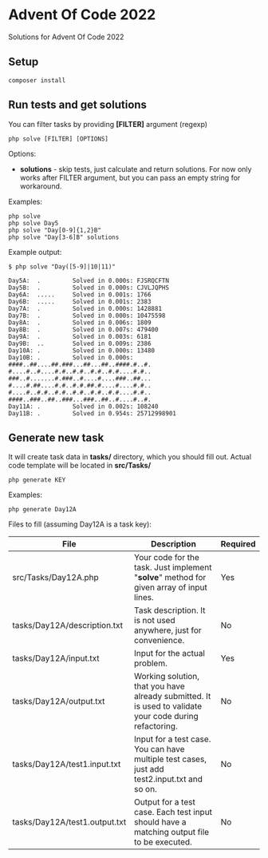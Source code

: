 # Advent Of Code 2022
Solutions for Advent Of Code 2022

## Setup
```shell
composer install
```

## Run tests and get solutions
You can filter tasks by providing **[FILTER]** argument (regexp)
```shell
php solve [FILTER] [OPTIONS]
```

Options:
- **solutions** - skip tests, just calculate and return solutions. For now only works after FILTER argument, but you can pass an empty string for workaround.

Examples:
```shell
php solve
php solve Day5
php solve "Day[0-9]{1,2}B"
php solve "Day[3-6]B" solutions
```

Example output:
```
$ php solve "Day([5-9]|10|11)"

Day5A:	.         Solved in 0.000s: FJSRQCFTN
Day5B:	.         Solved in 0.000s: CJVLJQPHS
Day6A:	.....     Solved in 0.001s: 1766
Day6B:	.....     Solved in 0.001s: 2383
Day7A:	.         Solved in 0.000s: 1428881
Day7B:	.         Solved in 0.000s: 10475598
Day8A:	.         Solved in 0.006s: 1809
Day8B:	.         Solved in 0.007s: 479400
Day9A:	.         Solved in 0.003s: 6181
Day9B:	..        Solved in 0.009s: 2386
Day10A:	.         Solved in 0.000s: 13480
Day10B:	.         Solved in 0.000s:
####..##....##.###...##...##..####.#..#.
#....#..#....#.#..#.#..#.#..#.#....#.#..
###..#.......#.###..#....#....###..##...
#....#.##....#.#..#.#.##.#....#....#.#..
#....#..#.#..#.#..#.#..#.#..#.#....#.#..
####..###..##..###...###..##..#....#..#.
Day11A:	.         Solved in 0.002s: 108240
Day11B:	.         Solved in 0.954s: 25712998901
```

## Generate new task
It will create task data in **tasks/** directory, which you should fill out. Actual code template will be located in **src/Tasks/**


```shell
php generate KEY
```

Examples:
```shell
php generate Day12A
```

Files to fill (assuming Day12A is a task key):

| File                          | Description                                                                                             | Required |
|-------------------------------|---------------------------------------------------------------------------------------------------------|----------|
| src/Tasks/Day12A.php          | Your code for the task. Just implement "**solve**" method for given array of input lines.               | Yes      |
| tasks/Day12A/description.txt  | Task description. It is not used anywhere, just for convenience.                                        | No       |
| tasks/Day12A/input.txt        | Input for the actual problem.                                                                           | Yes      |
| tasks/Day12A/output.txt       | Working solution, that you have already submitted. It is used to validate your code during refactoring. | No       |
| tasks/Day12A/test1.input.txt  | Input for a test case. You can have multiple test cases, just add test2.input.txt and so on.            | No       |
| tasks/Day12A/test1.output.txt | Output for a test case. Each test input should have a matching output file to be executed.              | No       |
